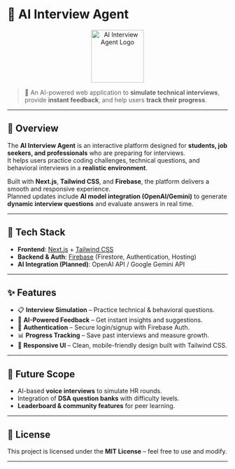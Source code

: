 # 🤖 AI Interview Agent  

<p align="center">
  <img alt="AI Interview Agent Logo" width="120"/>
</p>  

> 🚀 An AI-powered web application to **simulate technical interviews**, provide **instant feedback**, and help users **track their progress**.  

---

## 📌 Overview  

The **AI Interview Agent** is an interactive platform designed for **students, job seekers, and professionals** who are preparing for interviews.  
It helps users practice coding challenges, technical questions, and behavioral interviews in a **realistic environment**.  

Built with **Next.js**, **Tailwind CSS**, and **Firebase**, the platform delivers a smooth and responsive experience.  
Planned updates include **AI model integration (OpenAI/Gemini)** to generate **dynamic interview questions** and evaluate answers in real time.  

---

## 🚀 Tech Stack  

- **Frontend**: [Next.js](https://nextjs.org/) + [Tailwind CSS](https://tailwindcss.com/)  
- **Backend & Auth**: [Firebase](https://firebase.google.com/) (Firestore, Authentication, Hosting)  
- **AI Integration (Planned)**: OpenAI API / Google Gemini API  

---

## ✨ Features  

- 📋 **Interview Simulation** – Practice technical & behavioral questions.  
- 🤖 **AI-Powered Feedback** – Get instant insights and suggestions.  
- 🔑 **Authentication** – Secure login/signup with Firebase Auth.  
- 📊 **Progress Tracking** – Save past interviews and measure growth.  
- 🎨 **Responsive UI** – Clean, mobile-friendly design built with Tailwind CSS.  

---

## 📢 Future Scope  

- AI-based **voice interviews** to simulate HR rounds.  
- Integration of **DSA question banks** with difficulty levels.  
- **Leaderboard & community features** for peer learning.  

---

## 📄 License  

This project is licensed under the **MIT License** – feel free to use and modify.  

---
